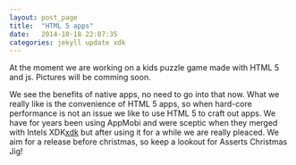 ```yaml
---
layout: post_page
title:  "HTML 5 apps"
date:   2014-10-18 22:07:35
categories: jekyll update xdk
---
```


At the moment we are working on a kids puzzle game made with HTML 5 and js. Pictures will be comming soon.

We see the benefits of native apps, no need to go into that now. What we really like is the convenience of HTML 5 apps, so when hard-core performance is not an issue we like to use HTML 5 to craft out apps. We have for years been using AppMobi and were sceptic when they merged with Intels XDK[xdk] but after using it for a while we are really pleaced. We aim for a release before christmas, so keep a lookout for Asserts Christmas Jig!

[xdk]:    http://xdk-software.intel.com